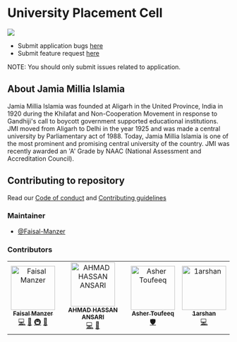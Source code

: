 # University Placement Cell
[![][website status]][official site]
<br>
- Submit application bugs [here][submit bug] 
- Submit feature request [here][submit feature request]

NOTE: You should only submit issues related to application.

## About Jamia Millia Islamia
Jamia Millia Islamia was founded at Aligarh in the United Province, India in 1920 during the Khilafat and  Non-Cooperation Movement in response to Gandhiji's call to boycott government supported educational institutions. JMI moved from Aligarh to Delhi in the year 1925 and was made a central university by Parliamentary act of 1988. Today, Jamia Millia Islamia is one of the most prominent and promising central university of the country.  JMI was recently awarded an 'A' Grade by NAAC (National Assessment and Accreditation Council).  

## Contributing to repository
Read our [Code of conduct](/CODE_OF_CONDUCT.md) and [Contributing guidelines](/CONTRIBUTING.md)

### Maintainer
  - [@Faisal-Manzer](https://github.com/Faisal-Manzer)
  
### Contributors 

<!-- ALL-CONTRIBUTORS-LIST:START - Do not remove or modify this section -->
<!-- prettier-ignore-start -->
<!-- markdownlint-disable -->
<table>
  <tr>
    <td align="center"><a href="https://Faisal-Manzer.in"><img src="https://avatars3.githubusercontent.com/u/18066439?v=4" width="100px;" alt="Faisal Manzer"/><br /><sub><b>Faisal Manzer</b></sub></a><br /><a href="https://github.com/Faisal-Manzer/upcjmi-react-app/commits?author=Faisal-Manzer" title="Code">💻</a> <a href="#design-Faisal-Manzer" title="Design">🎨</a> <a href="#infra-Faisal-Manzer" title="Infrastructure (Hosting, Build-Tools, etc)">🚇</a> <a href="#maintenance-Faisal-Manzer" title="Maintenance">🚧</a></td>
    <td align="center"><a href="http://alhacen.cf"><img src="https://avatars3.githubusercontent.com/u/15712390?v=4" width="100px;" alt="AHMAD HASSAN ANSARI"/><br /><sub><b>AHMAD HASSAN ANSARI</b></sub></a><br /><a href="https://github.com/Faisal-Manzer/upcjmi-react-app/commits?author=alhaqhassan" title="Code">💻</a> <a href="#design-alhaqhassan" title="Design">🎨</a></td>
    <td align="center"><a href="http://asher-toufeeq.me"><img src="https://avatars3.githubusercontent.com/u/32986474?v=4" width="100px;" alt="Asher Toufeeq"/><br /><sub><b>Asher Toufeeq</b></sub></a><br /><a href="#security-ashertoufeeq" title="Security">🛡️</a></td>
    <td align="center"><a href="https://github.com/1arshan"><img src="https://avatars0.githubusercontent.com/u/48045961?v=4" width="100px;" alt="1arshan"/><br /><sub><b>1arshan</b></sub></a><br /><a href="https://github.com/Faisal-Manzer/upcjmi-react-app/commits?author=1arshan" title="Code">💻</a></td>
  </tr>
</table>

<!-- markdownlint-enable -->
<!-- prettier-ignore-end -->
<!-- ALL-CONTRIBUTORS-LIST:END -->


[official site]: https://upcjmi.com

[submit bug]: https://github.com/Faisal-Manzer/upcjmi-react-app/issues/new?assignees=alhaqhassan&labels=bug&template=bug_report.md&title=
[submit feature request]: https://github.com/Faisal-Manzer/upcjmi-react-app/issues/new?assignees=Faisal-Manzer&labels=enhancement&template=feature_request.md&title=

[website status]: https://img.shields.io/website?down_message=down&up_message=running&url=https%3A%2F%2Fupcjmi.com

